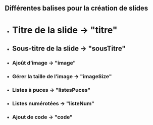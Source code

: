 ## Différentes balises pour la création de slides

- # Titre de la slide -> "titre"
- ## Sous-titre de la slide -> "sousTitre"
- ### Ajoût d’image -> "image"
- ### Gérer la taille de l’image -> "imageSize"
- ### Listes à puces -> "listesPuces"
- ### Listes numérotées -> "listeNum"
- ### Ajout de code -> "code"
